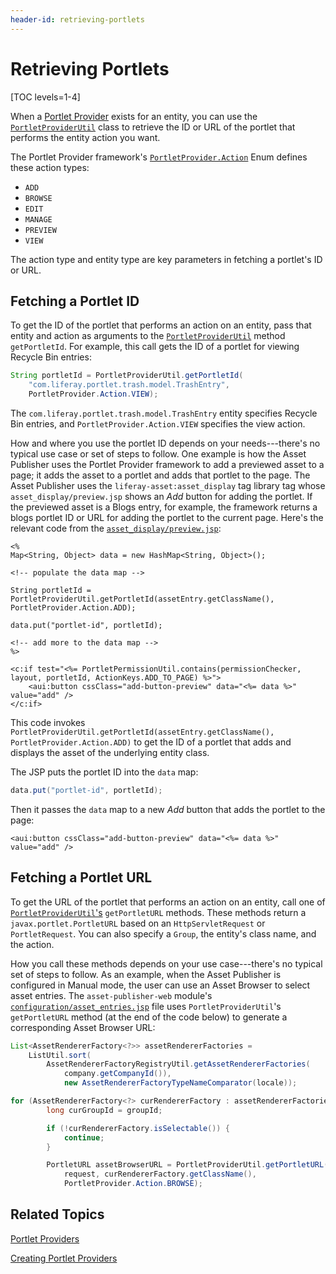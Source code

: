 ```yaml
---
header-id: retrieving-portlets
---
```


# Retrieving Portlets

[TOC levels=1-4]

When a 
[Portlet Provider](/docs/7-2/frameworks/-/knowledge_base/f/back-end-frameworks#portlet-providers) 
exists for an entity, you can use the 
[`PortletProviderUtil`](@platform-ref@/7.2-latest/javadocs/portal-kernel/com/liferay/portal/kernel/portlet/PortletProviderUtil.html) 
class to retrieve the ID or URL of the portlet that performs the entity action 
you want. 

The Portlet Provider framework's
[`PortletProvider.Action`](@platform-ref@/7.2-latest/javadocs/portal-kernel/com/liferay/portal/kernel/portlet/PortletProvider.Action.html) 
Enum defines these action types: 

-   `ADD`
-   `BROWSE`
-   `EDIT`
-   `MANAGE`
-   `PREVIEW`
-   `VIEW`

The action type and entity type are key parameters in fetching a portlet's ID or 
URL. 

## Fetching a Portlet ID

To get the ID of the portlet that performs an action on an entity, pass that 
entity and action as arguments to the 
[`PortletProviderUtil`](@platform-ref@/7.2-latest/javadocs/portal-kernel/com/liferay/portal/kernel/portlet/PortletProviderUtil.html) 
method `getPortletId`. For example, this call gets the ID of a portlet for 
viewing Recycle Bin entries: 

```java
String portletId = PortletProviderUtil.getPortletId(
    "com.liferay.portlet.trash.model.TrashEntry", 
    PortletProvider.Action.VIEW);
```

The `com.liferay.portlet.trash.model.TrashEntry` entity specifies Recycle Bin 
entries, and `PortletProvider.Action.VIEW` specifies the view action. 

How and where you use the portlet ID depends on your needs---there's no typical 
use case or set of steps to follow. One example is how the Asset Publisher uses 
the Portlet Provider framework to add a previewed asset to a page; it adds the 
asset to a portlet and adds that portlet to the page. The Asset Publisher uses 
the `liferay-asset:asset_display` tag library tag whose 
`asset_display/preview.jsp` shows an *Add* button for adding the portlet. If the 
previewed asset is a Blogs entry, for example, the framework returns a blogs 
portlet ID or URL for adding the portlet to the current page. Here's the 
relevant code from the 
[`asset_display/preview.jsp`](https://github.com/liferay/liferay-portal/blob/7.2.0-ga1/modules/apps/asset/asset-taglib/src/main/resources/META-INF/resources/asset_display/preview.jsp#L75-L91): 

```markup
<%
Map<String, Object> data = new HashMap<String, Object>();

<!-- populate the data map -->

String portletId = PortletProviderUtil.getPortletId(assetEntry.getClassName(), PortletProvider.Action.ADD);

data.put("portlet-id", portletId);

<!-- add more to the data map -->
%>

<c:if test="<%= PortletPermissionUtil.contains(permissionChecker, layout, portletId, ActionKeys.ADD_TO_PAGE) %>">
    <aui:button cssClass="add-button-preview" data="<%= data %>" value="add" />
</c:if>
```

This code invokes 
`PortletProviderUtil.getPortletId(assetEntry.getClassName(), PortletProvider.Action.ADD)` 
to get the ID of a portlet that adds and displays the asset of the underlying 
entity class. 

The JSP puts the portlet ID into the `data` map:

```java
data.put("portlet-id", portletId);
```

Then it passes the `data` map to a new *Add* button that adds the portlet to
the page:

```markup
<aui:button cssClass="add-button-preview" data="<%= data %>" value="add" />
```

## Fetching a Portlet URL

To get the URL of the portlet that performs an action on an entity, call one of 
[`PortletProviderUtil`'s](@platform-ref@/7.2-latest/javadocs/portal-kernel/com/liferay/portal/kernel/portlet/PortletProviderUtil.html) 
`getPortletURL` methods. These methods return a `javax.portlet.PortletURL` based 
on an `HttpServletRequest` or `PortletRequest`. You can also specify a `Group`, 
the entity's class name, and the action. 

How you call these methods depends on your use case---there's no typical set of 
steps to follow. As an example, when the Asset Publisher is configured in Manual 
mode, the user can use an Asset Browser to select asset entries. The 
`asset-publisher-web` module's 
[`configuration/asset_entries.jsp`](https://github.com/liferay/liferay-portal/blob/7.2.0-ga1/modules/apps/asset/asset-publisher-web/src/main/resources/META-INF/resources/configuration/asset_entries.jsp#L123)
file uses `PortletProviderUtil`'s `getPortletURL` method (at the end of the code 
below) to generate a corresponding Asset Browser URL: 

```java
List<AssetRendererFactory<?>> assetRendererFactories = 
    ListUtil.sort(
        AssetRendererFactoryRegistryUtil.getAssetRendererFactories(
            company.getCompanyId()),
            new AssetRendererFactoryTypeNameComparator(locale));

for (AssetRendererFactory<?> curRendererFactory : assetRendererFactories) {
        long curGroupId = groupId;

        if (!curRendererFactory.isSelectable()) {
            continue;
        }

        PortletURL assetBrowserURL = PortletProviderUtil.getPortletURL(
            request, curRendererFactory.getClassName(),
            PortletProvider.Action.BROWSE);
```

## Related Topics

[Portlet Providers](/docs/7-2/frameworks/-/knowledge_base/f/back-end-frameworks#portlet-providers)

[Creating Portlet Providers](/docs/7-2/frameworks/-/knowledge_base/f/creating-portlet-providers)
